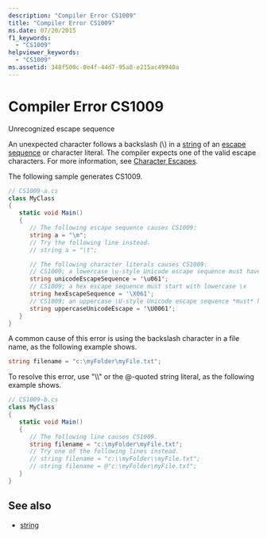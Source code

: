```yaml
---
description: "Compiler Error CS1009"
title: "Compiler Error CS1009"
ms.date: 07/20/2015
f1_keywords: 
  - "CS1009"
helpviewer_keywords: 
  - "CS1009"
ms.assetid: 348f500c-0e4f-44d7-95a8-e215ac49940a
---
```

# Compiler Error CS1009

Unrecognized escape sequence  
  
 An unexpected character follows a backslash (\\) in a [string](../builtin-types/reference-types.md#the-string-type) of an [escape sequence](../../programming-guide/strings/index.md#string-escape-sequences) or character literal. The compiler expects one of the valid escape characters. For more information, see [Character Escapes](../../../standard/base-types/character-escapes-in-regular-expressions.md).  
  
 The following sample generates CS1009.  
  
```csharp  
// CS1009-a.cs  
class MyClass  
{  
   static void Main()  
   {  
      // The following escape sequence causes CS1009:  
      string a = "\m";
      // Try the following line instead.  
      // string a = "\t";  

      // The following character literals causes CS1009:
      // CS1009; a lowercase \u-style Unicode escape sequence must have exactly 4 hex digits
      string unicodeEscapeSequence = '\u061';
      // CS1009; a hex escape sequence must start with lowercase \x
      string hexEscapeSequence = '\X061';
      // CS1009; an uppercase \U-style Unicode escape sequence *must* have *exactly* 8 hex digits
      string uppercaseUnicodeEscape = '\U0061';
   }  
}  
```  
  
 A common cause of this error is using the backslash character in a file name, as the following example shows.  
  
```csharp  
string filename = "c:\myFolder\myFile.txt";  
```  
  
 To resolve this error, use "\\\\" or the @-quoted string literal, as the following example shows.  
  
```csharp  
// CS1009-b.cs  
class MyClass  
{  
   static void Main()  
   {  
      // The following line causes CS1009.  
      string filename = "c:\myFolder\myFile.txt";
      // Try one of the following lines instead.  
      // string filename = "c:\\myFolder\\myFile.txt";  
      // string filename = @"c:\myFolder\myFile.txt";  
   }  
}  
```  
  
## See also

- [string](../builtin-types/reference-types.md#the-string-type)

